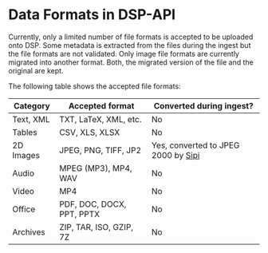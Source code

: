 <!---
 * Copyright © 2021 - 2022 Swiss National Data and Service Center for the Humanities and/or DaSCH Service Platform contributors.
 * SPDX-License-Identifier: Apache-2.0
-->

# Data Formats in DSP-API

Currently, only a limited number of file formats is accepted to be uploaded onto DSP. Some metadata is extracted from the files during the ingest but the file formats are not validated. Only image file formats are currently migrated into another format. Both, the migrated version of the file and the original are kept.

The following table shows the accepted file formats:

| Category  | Accepted format           | Converted during ingest?                                                   |
| --------- | ------------------------- | -------------------------------------------------------------------------- |
| Text, XML | TXT, LaTeX, XML, etc.     | No                                                                         |
| Tables    | CSV, XLS, XLSX            | No                                                                         |
| 2D Images | JPEG, PNG, TIFF, JP2      | Yes, converted to JPEG 2000 by [Sipi](https://github.com/dhlab-basel/Sipi) |
| Audio     | MPEG (MP3), MP4, WAV      | No                                                                         |
| Video     | MP4                       | No                                                                         |
| Office    | PDF, DOC, DOCX, PPT, PPTX | No                                                                         |
| Archives  | ZIP, TAR, ISO, GZIP, 7Z   | No                                                                         |
